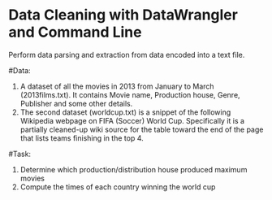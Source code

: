 # Data Cleaning with DataWrangler and Command Line    
Perform data parsing and extraction from data encoded into a text file.   
  
#Data:     
1. A dataset of all the movies in 2013 from January to March (2013films.txt). It contains Movie name, Production house, Genre, Publisher and some other details.    
2. The second dataset (worldcup.txt) is a snippet of the following Wikipedia webpage on FIFA (Soccer) World Cup. Specifically it is a partially cleaned-up wiki source for the table toward the end of the page that lists teams finishing in the top 4.
   
#Task:  
1. Determine which production/distribution house produced maximum movies  
2. Compute the times of each country winning the world cup  
